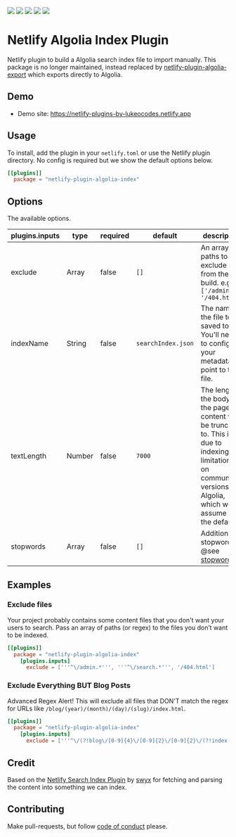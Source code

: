 ![](https://img.shields.io/badge/main-not%20master-green)
![](https://img.shields.io/badge/made%20with-%E2%9D%A4-red)
![](https://img.shields.io/npm/v/netlify-plugin-algolia-index)
![](https://img.shields.io/github/contributors/lukeocodes/netlify-plugin-algolia-index)
![](https://img.shields.io/github/issues/lukeocodes/netlify-plugin-algolia-index)

# Netlify Algolia Index Plugin

Netlify plugin to build a Algolia search index file to import manually. This package is no longer maintained, instead replaced by [netlify-plugin-algolia-export](https://github.com/lukeocodes/netlify-plugin-algolia-export) which exports directly to Algolia.

## Demo

- Demo site: https://netlify-plugins-by-lukeocodes.netlify.app

## Usage

To install, add the plugin in your `netlify.toml` or use the Netlify plugin directory. No config is required but we show the default options below.

```toml
[[plugins]]
  package = "netlify-plugin-algolia-index"
```

## Options

The available options.

| plugins.inputs  | type  | required  | default  | description  |
|---|---|---|---|---|
| exclude | Array | false | `[]` | An array of paths to exclude from the build. e.g. `['/admin', '/404.html']` |
| indexName | String | false | `searchIndex.json` | The name of the file to be saved to. You'll need to configure your metadata to point to this file. |
| textLength | Number | false | `7000` | The length the body of the page content will be truncated to. This is due to indexing limitations on community versions of Algolia, which we assume is the default. |
| stopwords | Array | false | `[]` | Additional stopwords. @see [stopword](https://github.com/fergiemcdowall/stopword) |

## Examples

### Exclude files

Your project probably contains some content files that you don't want your users to search. Pass an array of paths (or regex) to the files you don’t want to be indexed.

```toml
[[plugins]]
  package = "netlify-plugin-algolia-index"
    [plugins.inputs]
      exclude = ['''^\/admin.*''', '''^\/search.*''', '/404.html']
```

### Exclude Everything BUT Blog Posts

Advanced Regex Alert! This will exclude all files that DON'T match the regex for URLs like `/blog/(year)/(month)/(day)/(slug)/index.html`.

```toml
[[plugins]]
  package = "netlify-plugin-algolia-index"
    [plugins.inputs]
      exclude = ['''^\/(?!blog\/[0-9]{4}\/[0-9]{2}\/[0-9]{2}\/(?!index.html)).*''']
```

## Credit

Based on the [Netlify Search Index Plugin](https://github.com/sw-yx/netlify-plugin-search-index) by [swyx](https://github.com/sw-yx) for fetching and parsing the content into something we can index.

## Contributing

Make pull-requests, but follow [code of conduct](.github/CODE_OF_CONDUCT.md) please.
